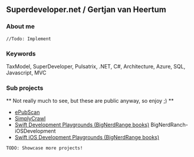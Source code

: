 ## Superdeveloper.net / Gertjan van Heertum

### About me
``` 
//Todo: Implement
```

### Keywords
TaxModel, SuperDeveloper, Pulsatrix, .NET, C#, Architecture, Azure, SQL, Javascript, MVC

### Sub projects
** Not really much to see, but these are public anyway, so enjoy ;) **
- [ePubScan](http://superdeveloper.net/ePubScan)
- [SimplyCrawl](http://superdeveloper.net/SimplyCrawl)
- [Swift Development Playgrounds (BigNerdRange books)](http://superdeveloper.net/BigNerdRanch-SwiftDevelopment)
BigNerdRanch-iOSDevelopment
- [Swift iOS Development Playgrounds (BigNerdRange books)](http://superdeveloper.net/BigNerdRanch-SwiftDevelopment)

``` 
TODO: Showcase more projects!
```
